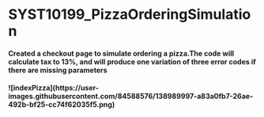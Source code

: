 # SYST10199_PizzaOrderingSimulation
<h4>Created a checkout page to simulate ordering a pizza.The code will calculate tax to 13%, and will produce one variation of three error codes if there are missing parameters<h4>
![indexPizza](https://user-images.githubusercontent.com/84588576/138989997-a83a0fb7-26ae-492b-bf25-cc74f62035f5.png)

